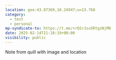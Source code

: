 ```yaml
---
location: geo:43.87369,10.24947;u=13.768
category:
  - test
  - personal
mp-syndicate-to: https://t.me/+rQSrJsu5RtgzNjM0
date: 2025-02-14T21:18:19+00:00
visibility: public
---
```


Note from quill with image and location
